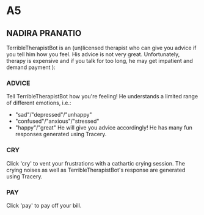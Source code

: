 # A5
## NADIRA PRANATIO

TerribleTherapistBot is an (un)licensed therapist who can give you advice if you tell him how you feel.
His advice is not very great.
Unfortunately, therapy is expensive and if you talk for too long, he may get impatient and demand payment ): 

### ADVICE
Tell TerribleTherapistBot how you're feeling! He understands a limited range of different emotions, i.e.:
- "sad"/"depressed"/"unhappy"
- "confused"/"anxious"/"stressed"
- "happy"/"great"
He will give you advice accordingly! He has many fun responses generated using Tracery.

### CRY
Click 'cry' to vent your frustrations with a cathartic crying session.
The crying noises as well as TerribleTherapistBot's response are generated using Tracery.

### PAY
Click 'pay' to pay off your bill. 
